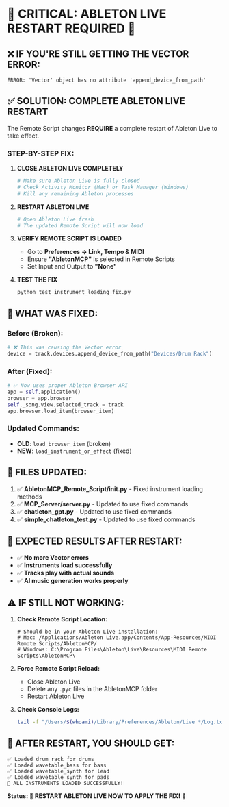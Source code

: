 # 🚨 CRITICAL: ABLETON LIVE RESTART REQUIRED 🚨

## ❌ **IF YOU'RE STILL GETTING THE VECTOR ERROR:**

```
ERROR: 'Vector' object has no attribute 'append_device_from_path'
```

## ✅ **SOLUTION: COMPLETE ABLETON LIVE RESTART**

The Remote Script changes **REQUIRE** a complete restart of Ableton Live to take effect.

### **STEP-BY-STEP FIX:**

1. **CLOSE ABLETON LIVE COMPLETELY**
   ```bash
   # Make sure Ableton Live is fully closed
   # Check Activity Monitor (Mac) or Task Manager (Windows)
   # Kill any remaining Ableton processes
   ```

2. **RESTART ABLETON LIVE**
   ```bash
   # Open Ableton Live fresh
   # The updated Remote Script will now load
   ```

3. **VERIFY REMOTE SCRIPT IS LOADED**
   - Go to **Preferences → Link, Tempo & MIDI**
   - Ensure **"AbletonMCP"** is selected in Remote Scripts
   - Set Input and Output to **"None"**

4. **TEST THE FIX**
   ```bash
   python test_instrument_loading_fix.py
   ```

## 🔧 **WHAT WAS FIXED:**

### **Before (Broken):**
```python
# ❌ This was causing the Vector error
device = track.devices.append_device_from_path("Devices/Drum Rack")
```

### **After (Fixed):**
```python
# ✅ Now uses proper Ableton Browser API
app = self.application()
browser = app.browser
self._song.view.selected_track = track
app.browser.load_item(browser_item)
```

### **Updated Commands:**
- **OLD**: `load_browser_item` (broken)
- **NEW**: `load_instrument_or_effect` (fixed)

## 🎯 **FILES UPDATED:**

1. ✅ **AbletonMCP_Remote_Script/__init__.py** - Fixed instrument loading methods
2. ✅ **MCP_Server/server.py** - Updated to use fixed commands  
3. ✅ **chatleton_gpt.py** - Updated to use fixed commands
4. ✅ **simple_chatleton_test.py** - Updated to use fixed commands

## 🚀 **EXPECTED RESULTS AFTER RESTART:**

- ✅ **No more Vector errors**
- ✅ **Instruments load successfully** 
- ✅ **Tracks play with actual sounds**
- ✅ **AI music generation works properly**

## ⚠️ **IF STILL NOT WORKING:**

1. **Check Remote Script Location:**
   ```
   # Should be in your Ableton Live installation:
   # Mac: /Applications/Ableton Live.app/Contents/App-Resources/MIDI Remote Scripts/AbletonMCP/
   # Windows: C:\Program Files\Ableton\Live\Resources\MIDI Remote Scripts\AbletonMCP\
   ```

2. **Force Remote Script Reload:**
   - Close Ableton Live
   - Delete any `.pyc` files in the AbletonMCP folder
   - Restart Ableton Live

3. **Check Console Logs:**
   ```bash
   tail -f "/Users/$(whoami)/Library/Preferences/Ableton/Live */Log.txt"
   ```

## 🎵 **AFTER RESTART, YOU SHOULD GET:**

```
✅ Loaded drum_rack for drums
✅ Loaded wavetable_bass for bass  
✅ Loaded wavetable_synth for lead
✅ Loaded wavetable_synth for pads
🎉 ALL INSTRUMENTS LOADED SUCCESSFULLY!
```

**Status: 🔧 RESTART ABLETON LIVE NOW TO APPLY THE FIX! 🔧** 